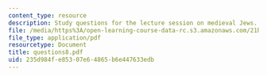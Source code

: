 ```yaml
---
content_type: resource
description: Study questions for the lecture session on medieval Jews.
file: /media/https%3A/open-learning-course-data-rc.s3.amazonaws.com/21h-914-jewish-history-from-biblical-to-modern-times-fall-2007/235d984fe85307e64865b6e447633edb_questions8.pdf
file_type: application/pdf
resourcetype: Document
title: questions8.pdf
uid: 235d984f-e853-07e6-4865-b6e447633edb
---
```

